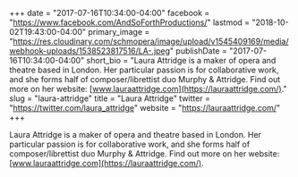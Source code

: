 +++
date = "2017-07-16T10:34:00-04:00"
facebook = "https://www.facebook.com/AndSoForthProductions/"
lastmod = "2018-10-02T19:43:00-04:00"
primary_image = "https://res.cloudinary.com/schmopera/image/upload/v1545409169/media/webhook-uploads/1538523817516/LA-.jpeg"
publishDate = "2017-07-16T10:34:00-04:00"
short_bio = "Laura Attridge is a maker of opera and theatre based in London. Her particular passion is for collaborative work, and she forms half of composer/librettist duo Murphy &amp; Attridge. Find out more on her website: [www.lauraattridge.com](https://lauraattridge.com/)."
slug = "laura-attridge"
title = "Laura Attridge"
twitter = "https://twitter.com/laura_attridge"
website = "https://lauraattridge.com/"
+++

Laura Attridge is a maker of opera and theatre based in London. Her particular passion is for collaborative work, and she forms half of composer/librettist duo Murphy & Attridge. Find out more on her website: [www.lauraattridge.com](https://lauraattridge.com/).
